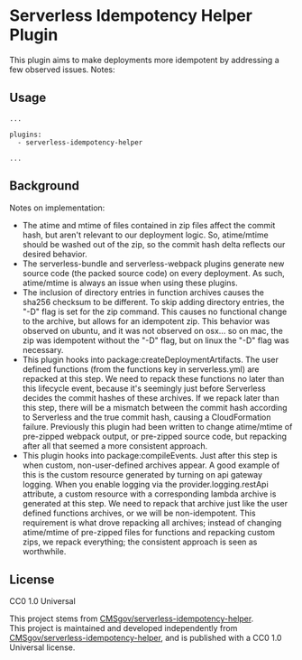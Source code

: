 # Serverless Idempotency Helper Plugin

This plugin aims to make deployments more idempotent by addressing a few observed issues. Notes:

## Usage

```
...

plugins:
  - serverless-idempotency-helper

...
```

## Background

Notes on implementation:

- The atime and mtime of files contained in zip files affect the commit hash, but aren't relevant to our deployment logic. So, atime/mtime should be washed out of the zip, so the commit hash delta reflects our desired behavior.
- The serverless-bundle and serverless-webpack plugins generate new source code (the packed source code) on every deployment. As such, atime/mtime is always an issue when using these plugins.
- The inclusion of directory entries in function archives causes the sha256 checksum to be different. To skip adding directory entries, the "-D" flag is set for the zip command. This causes no functional change to the archive, but allows for an idempotent zip. This behavior was observed on ubuntu, and it was not observed on osx... so on mac, the zip was idempotent without the "-D" flag, but on linux the "-D" flag was necessary.
- This plugin hooks into package:createDeploymentArtifacts. The user defined functions (from the functions key in serverless.yml) are repacked at this step. We need to repack these functions no later than this lifecycle event, because it's seemingly just before Serverless decides the commit hashes of these archives. If we repack later than this step, there will be a mismatch between the commit hash according to Serverless and the true commit hash, causing a CloudFormation failure. Previously this plugin had been written to change atime/mtime of pre-zipped webpack output, or pre-zipped source code, but repacking after all that seemed a more consistent approach.
- This plugin hooks into package:compileEvents. Just after this step is when custom, non-user-defined archives appear. A good example of this is the custom resource generated by turning on api gateway logging. When you enable logging via the provider.logging.restApi attribute, a custom resource with a corresponding lambda archive is generated at this step. We need to repack that archive just like the user defined functions archives, or we will be non-idempotent. This requirement is what drove repacking all archives; instead of changing atime/mtime of pre-zipped files for functions and repacking custom zips, we repack everything; the consistent approach is seen as worthwhile.


## License

CC0 1.0 Universal

This project stems from [CMSgov/serverless-idempotency-helper](https://github.com/cmsgov/serverless-idempotency-helper).  
This project is maintained and developed independently from [CMSgov/serverless-idempotency-helper](https://github.com/cmsgov/serverless-idempotency-helper), and is published with a CC0 1.0 Universal license.
